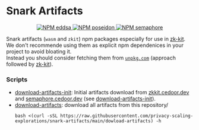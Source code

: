 # Snark Artifacts
<p align="center">
  <a href="https://www.npmjs.com/package/@zk-kit/eddsa-artifacts">
    <img 
      alt="NPM eddsa"
      src="https://img.shields.io/npm/v/%40zk-kit%2Feddsa-artifacts?logo=npm&label=%40zk-kit%2Feddsa-artifacts">
    </a>
  <a href="https://www.npmjs.com/package/@zk-kit/poseidon-artifacts">
    <img 
      alt="NPM poseidon"
      src="https://img.shields.io/npm/v/%40zk-kit%2Fposeidon-artifacts?logo=npm&label=%40zk-kit%2Fposeidon-artifacts">
  </a>
  <a href="https://www.npmjs.com/package/@zk-kit/semaphore-artifacts">
    <img 
      alt="NPM semaphore"
      src="https://img.shields.io/npm/v/%40zk-kit%2Fsemaphore-artifacts?logo=npm&label=%40zk-kit%2Fsemaphore-artifacts">
  </a>
</p>

Snark artifacts (`wasm` and `zkit`) npm packages especially for use in [zk-kit](https://github.com/privacy-scaling-explorations/zk-kit).  
We don't recommende using them as explicit npm dependenices in your project to avoid bloating it.  
Instead you should consider fetching them from [`unpkg.com`](https://unpkg.com/) (approach followed by [zk-kit](https://github.com/privacy-scaling-explorations/zk-kit)).  

### Scripts
- [download-artifacts-init](./download-artifacts-init): Initial artifacts download from [zkkit.cedoor.dev](https://zkkit.cedoor.dev) and [semaphore.cedoor.dev](https://semaphore.cedoor.dev) (see [download-artifacts-init](./download-artifacts-init)).
- [download-artifacts](./download-artifacts): download all artifacts from this repository/
  ```shell
  bash <(curl -sSL https://raw.githubusercontent.com/privacy-scaling-explorations/snark-artifacts/main/dowload-artifacts) -h
  ```

